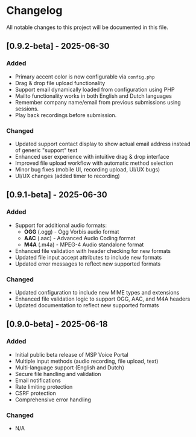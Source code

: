 # Changelog

All notable changes to this project will be documented in this file.

## [0.9.2-beta] - 2025-06-30

### Added
- Primary accent color is now configurable via `config.php`
- Drag & drop file upload functionality
- Support email dynamically loaded from configuration using PHP
- Mailto functionality works in both English and Dutch languages
- Remember company name/email from previous submissions using sessions.
- Play back recordings before submission.

### Changed
- Updated support contact display to show actual email address instead of generic "support" text
- Enhanced user experience with intuitive drag & drop interface
- Improved file upload workflow with automatic method selection
- Minor bug fixes (mobile UI, recording upload, UI/UX bugs)
- UI/UX changes (added timer to recording)

## [0.9.1-beta] - 2025-06-30

### Added
- Support for additional audio formats:
  - **OGG** (.ogg) - Ogg Vorbis audio format
  - **AAC** (.aac) - Advanced Audio Coding format
  - **M4A** (.m4a) - MPEG-4 Audio standalone format
- Enhanced file validation with header checking for new formats
- Updated file input accept attributes to include new formats
- Updated error messages to reflect new supported formats

### Changed
- Updated configuration to include new MIME types and extensions
- Enhanced file validation logic to support OGG, AAC, and M4A headers
- Updated documentation to reflect new supported formats

## [0.9.0-beta] - 2025-06-18

### Added
- Initial public beta release of MSP Voice Portal
- Multiple input methods (audio recording, file upload, text)
- Multi-language support (English and Dutch)
- Secure file handling and validation
- Email notifications
- Rate limiting protection
- CSRF protection
- Comprehensive error handling

### Changed
- N/A